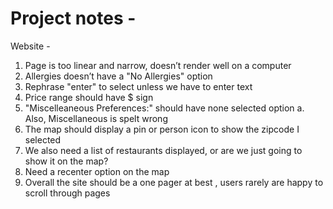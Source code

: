 # Project notes -

Website -
1) Page is too linear and narrow, doesn’t render well on a computer
2) Allergies doesn’t have a "No Allergies" option
3) Rephrase "enter" to select unless we have to enter text
4) Price range should have $ sign
5) "Miscelleaneous Preferences:" should have none selected option
	a. Also, Miscellaneous is spelt wrong
6) The map should display a  pin or person icon to show the zipcode I selected
7) We also need a list of restaurants displayed, or are we just going to show it on the map?
8) Need a recenter option on the map 
9) Overall the site should be a one pager at best , users rarely are happy to scroll through pages 
	
